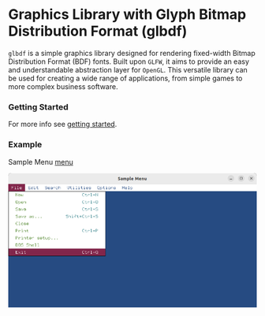 # Graphics Library with Glyph Bitmap Distribution Format (glbdf)

`glbdf` is a simple graphics library designed for rendering fixed-width Bitmap Distribution Format (BDF) fonts. Built upon `GLFW`,
it aims to provide an easy and understandable abstraction layer for `OpenGL`. This versatile library can be used for creating a
wide range of applications, from simple games to more complex business software.

### Getting Started

For more info see [getting started](docs/README.md).

### Example

Sample Menu [menu](src/menu.c)

![Main](docs/assets/img/menu.png)
